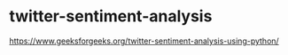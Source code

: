 # twitter-sentiment-analysis

https://www.geeksforgeeks.org/twitter-sentiment-analysis-using-python/
